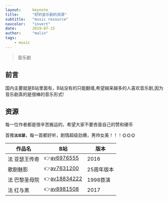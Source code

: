 ```yaml
---
layout:     keynote
title:      "好的音乐剧的资源"
subtitle:   "music resource"
navcolor:   "invert"
date:       2019-07-15
author:     "malin"
tags:
    - music
---
```



> 音乐剧

## 前言

国内主要就是B站里面有，B站没有的只能翻墙,希望越来越多的人喜欢音乐剧,因为音乐剧真的是很棒的音乐形式!

## 资源

每一位作者都是很辛苦搬运的，希望大家不要吝啬自己的赞和硬币

首推<code>**法亚瑟**</code>，每一首都好听，剧情超级劲爆，男帅女美！！！🌞🌞🌞

| 作品名 | B站 | 版本 |
|---|---|---|
| 法 亚瑟王传奇 | 👉[av6976555](https://www.bilibili.com/video/av6976555/?p=2) | 2016 |
| 歌剧魅影 | 👉[av7631200](https://www.bilibili.com/video/av7631200) | 25周年版本 |
| 法 巴黎圣母院 | 👉[av18834222](https://www.bilibili.com/video/av18834222) | 1998首演 |
| 法 红与黑 | 👉[av8981508](https://www.bilibili.com/video/av8981508) | 2017 |